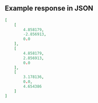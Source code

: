 

## Example response in JSON

```json
[
    [
        4.858179,
        -2.856913,
        0.0
    ],
    [
        4.858179,
        2.856913,
        0.0
    ],
    [
        3.178136,
        0.0,
        4.654386
    ]
]
```

